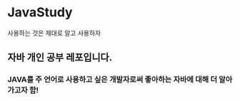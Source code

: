 # JavaStudy
사용하는 것은 제대로 알고 사용하자

## 자바 개인 공부 레포입니다.

### JAVA를 주 언어로 사용하고 싶은 개발자로써 좋아하는 자바에 대해 더 알아가고자 함!

